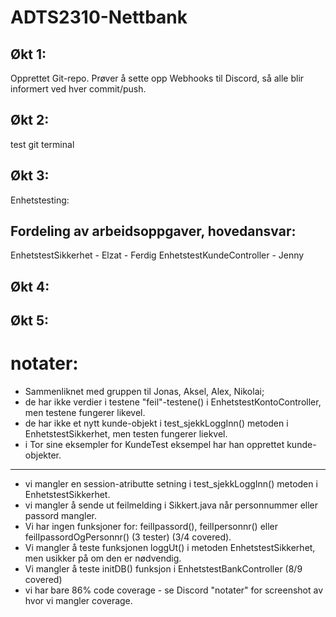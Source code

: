 # ADTS2310-Nettbank

## Økt 1:
Opprettet Git-repo. Prøver å sette opp Webhooks til Discord, så alle blir informert ved hver commit/push.

## Økt 2:

test git terminal

## Økt 3:

Enhetstesting: 

## Fordeling av arbeidsoppgaver, hovedansvar:

EnhetstestSikkerhet - Elzat - Ferdig
EnhetstestKundeController - Jenny


## Økt 4: 

## Økt 5:

# notater:
- Sammenliknet med gruppen til Jonas, Aksel, Alex, Nikolai;
- de har ikke verdier i testene "feil"-testene() i EnhetstestKontoController, men testene fungerer likevel.
- de har ikke et nytt kunde-objekt i test_sjekkLoggInn() metoden i EnhetstestSikkerhet, men testen fungerer liekvel.
- i Tor sine eksempler for KundeTest eksempel har han opprettet kunde-objekter.
---
- vi mangler en session-atributte setning i test_sjekkLoggInn() metoden i EnhetstestSikkerhet.
- vi mangler å sende ut feilmelding i Sikkert.java når personnummer eller passord mangler.
- Vi har ingen funksjoner for: feilIpassord(), feilIpersonnr() eller feilIpassordOgPersonnr() (3 tester) (3/4 covered).
- Vi mangler å teste funksjonen loggUt() i metoden EnhetstestSikkerhet, men usikker på om den er nødvendig.
- Vi mangler å teste initDB() funksjon i EnhetstestBankController (8/9 covered)
- vi har bare 86% code coverage - se Discord "notater" for screenshot av hvor vi mangler coverage.


